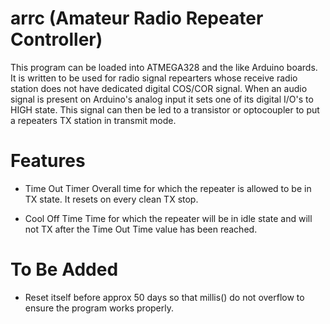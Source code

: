 # arrc (Amateur Radio Repeater Controller)

This program can be loaded into ATMEGA328 and the like Arduino boards.
It is written to be used for radio signal repearters whose receive radio station
does not have dedicated digital COS/COR signal.
When an audio signal is present on Arduino's analog input it sets one of its
digital I/O's to HIGH state.
This signal can then be led to a transistor or optocoupler to put
a repeaters TX station in transmit mode.

# Features

- Time Out Timer
  Overall time for which the repeater is allowed to be in TX state.
  It resets on every clean TX stop.

- Cool Off Time
  Time for which the repeater will be in idle state and will not TX after the
  Time Out Time value has been reached.

# To Be Added

- Reset itself before approx 50 days so that millis() do not overflow to ensure
  the program works properly.
